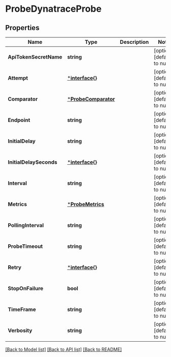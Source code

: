# ProbeDynatraceProbe

## Properties
Name | Type | Description | Notes
------------ | ------------- | ------------- | -------------
**ApiTokenSecretName** | **string** |  | [optional] [default to null]
**Attempt** | [***interface{}**](interface{}.md) |  | [optional] [default to null]
**Comparator** | [***ProbeComparator**](probe.Comparator.md) |  | [optional] [default to null]
**Endpoint** | **string** |  | [optional] [default to null]
**InitialDelay** | **string** |  | [optional] [default to null]
**InitialDelaySeconds** | [***interface{}**](interface{}.md) |  | [optional] [default to null]
**Interval** | **string** |  | [optional] [default to null]
**Metrics** | [***ProbeMetrics**](probe.Metrics.md) |  | [optional] [default to null]
**PollingInterval** | **string** |  | [optional] [default to null]
**ProbeTimeout** | **string** |  | [optional] [default to null]
**Retry** | [***interface{}**](interface{}.md) |  | [optional] [default to null]
**StopOnFailure** | **bool** |  | [optional] [default to null]
**TimeFrame** | **string** |  | [optional] [default to null]
**Verbosity** | **string** |  | [optional] [default to null]

[[Back to Model list]](../README.md#documentation-for-models) [[Back to API list]](../README.md#documentation-for-api-endpoints) [[Back to README]](../README.md)

